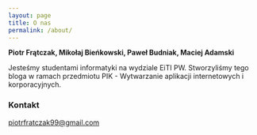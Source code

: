 ```yaml
---
layout: page
title: O nas
permalink: /about/
---
```


**Piotr Frątczak, Mikołaj Bieńkowski, Paweł Budniak, Maciej Adamski**

Jesteśmy studentami informatyki na wydziale EiTI PW.
Stworzyliśmy tego bloga w ramach przedmiotu PIK - Wytwarzanie aplikacji internetowych i korporacyjnych.

### Kontakt

[piotrfratczak99@gmail.com](mailto:piotrfratczak99@gmail.com)

